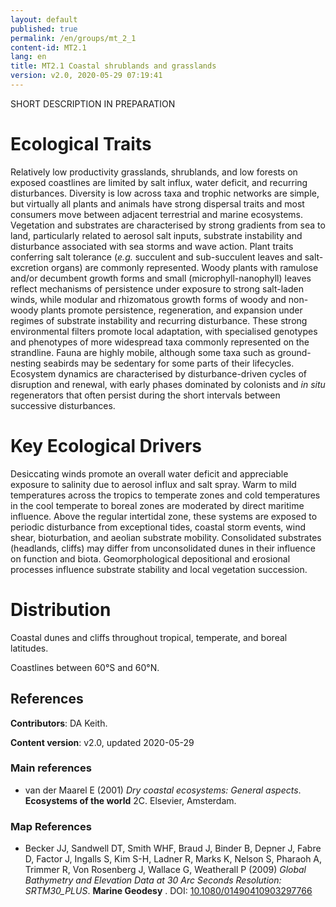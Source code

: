 ```yaml
---
layout: default
published: true
permalink: /en/groups/mt_2_1
content-id: MT2.1
lang: en
title: MT2.1 Coastal shrublands and grasslands
version: v2.0, 2020-05-29 07:19:41
---
```


SHORT DESCRIPTION IN PREPARATION

# Ecological Traits
 
Relatively low productivity grasslands, shrublands, and low forests on exposed coastlines are limited by salt influx, water deficit, and recurring disturbances. Diversity is low across taxa and trophic networks are simple, but virtually all plants and animals have strong dispersal traits and most consumers move between adjacent terrestrial and marine ecosystems. Vegetation and substrates are characterised by strong gradients from sea to land, particularly related to aerosol salt inputs, substrate instability and disturbance associated with sea storms and wave action. Plant traits conferring salt tolerance (<i>e.g.</i> succulent and sub-succulent leaves and salt-excretion organs) are commonly represented. Woody plants with ramulose and/or decumbent growth forms and small (microphyll-nanophyll) leaves reflect mechanisms of persistence under exposure to strong salt-laden winds, while modular and rhizomatous growth forms of woody and non-woody plants promote persistence, regeneration, and expansion under regimes of substrate instability and recurring disturbance. These strong environmental filters promote local adaptation, with specialised genotypes and phenotypes of more widespread taxa commonly represented on the strandline. Fauna are highly mobile, although some taxa such as ground-nesting seabirds may be sedentary for some parts of their lifecycles. Ecosystem dynamics are characterised by disturbance-driven cycles of disruption and renewal, with early phases dominated by colonists and <i>in situ</i> regenerators that often persist during the short intervals between successive disturbances.
 
# Key Ecological Drivers
 
Desiccating winds promote an overall water deficit and appreciable exposure to salinity due to aerosol influx and salt spray. Warm to mild temperatures across the tropics to temperate zones and cold temperatures in the cool temperate to boreal zones are moderated by direct maritime influence. Above the regular intertidal zone, these systems are exposed to periodic disturbance from exceptional tides, coastal storm events, wind shear, bioturbation, and aeolian substrate mobility. Consolidated substrates (headlands, cliffs) may differ from unconsolidated dunes in their influence on function and biota. Geomorphological depositional and erosional processes influence substrate stability and local vegetation succession.
 
# Distribution
 
Coastal dunes and cliffs throughout tropical, temperate, and boreal latitudes.

Coastlines between 60°S and 60°N.

## References

**Contributors**: DA Keith.

**Content version**: v2.0, updated 2020-05-29

### Main references
* van der Maarel E  (2001) *Dry coastal ecosystems: General aspects*. **Ecosystems of the world** 2C. Elsevier, Amsterdam.

### Map References
* Becker JJ, Sandwell DT, Smith WHF, Braud J, Binder B, Depner J, Fabre D, Factor J, Ingalls S, Kim S-H, Ladner R, Marks K, Nelson S, Pharaoh A, Trimmer R, Von Rosenberg J, Wallace G, Weatherall P  (2009) *Global Bathymetry and Elevation Data at 30 Arc Seconds Resolution: SRTM30_PLUS*. **Marine Geodesy** . DOI: [10.1080/01490410903297766](http://doi.org/10.1080/01490410903297766)


